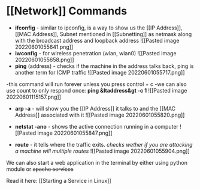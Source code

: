 # [[Network]] Commands

- **ifconfig** - similar to ipconfig, is a way to show us the [[IP Address]], [[MAC Address]], Subnet mentioned in [[Subnetting]] as netmask along with the broadcast address and loopback address
![[Pasted image 20220601055641.png]]
- **iwconfig** - for wireless penetration (wlan, wlan0)
![[Pasted image 20220601055658.png]]
- **ping** (address) - checks if the machine in the address talks back, ping is another term for ICMP traffic 
![[Pasted image 20220601055717.png]]

-this command will run forever unless you press control + c
-we can also use count to only respond once: **ping &ltaddress&gt -c 1**
![[Pasted image 20220601115157.png]]

- **arp -a** - will show you the [[IP Address]] it talks to and the [[MAC Address]] associated with it
![[Pasted image 20220601055820.png]]

- **netstat -ano** - shows the active connection running in a computer
![[Pasted image 20220601055847.png]]


- **route** - it tells where the traffic exits. *checks wether if you are attacking a machine will multiple routes*
![[Pasted image 20220601055904.png]]


We can also start a web application in the terminal by either using python module or ~~apache services~~

Read it here: [[Starting a Service in Linux]]
